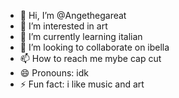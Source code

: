 - 👋 Hi, I’m @Angethegareat
- 👀 I’m interested in art
- 🌱 I’m currently learning italian
- 💞️ I’m looking to collaborate on ibella
- 📫 How to reach me mybe cap cut
- 😄 Pronouns: idk
- ⚡ Fun fact: i like music and art

<!---
Angethegareat/Angethegareat is a ✨ special ✨ repository because its `README.md` (this file) appears on your GitHub profile.
You can click the Preview link to take a look at your changes.
--->
